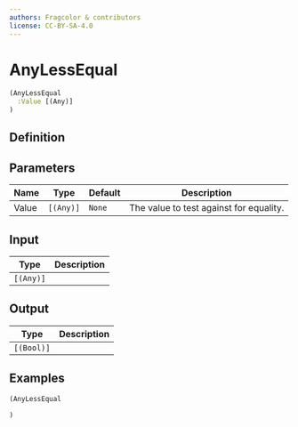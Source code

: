 ```yaml
---
authors: Fragcolor & contributors
license: CC-BY-SA-4.0
---
```



# AnyLessEqual

```clojure
(AnyLessEqual
  :Value [(Any)]
)
```


## Definition




## Parameters

| Name | Type | Default | Description |
|------|------|---------|-------------|
| Value | `[(Any)]` | `None` | The value to test against for equality. |


## Input

| Type | Description |
|------|-------------|
| `[(Any)]` |  |


## Output

| Type | Description |
|------|-------------|
| `[(Bool)]` |  |


## Examples

```clojure
(AnyLessEqual

)
```
